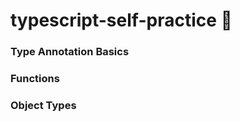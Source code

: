 # typescript-self-practice :mechanical_arm:

### Type Annotation Basics 
### Functions
### Object Types

